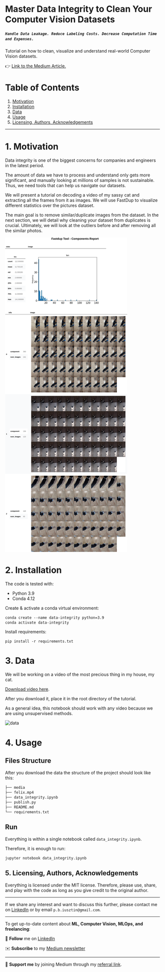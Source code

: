 # Master Data Integrity to Clean Your Computer Vision Datasets
##### `Handle Data Leakage. Reduce Labeling Costs. Decrease Computation Time and Expenses.`

Tutorial on how to clean, visualize and understand real-world Computer Vision datasets.

👉 [Link to the Medium Article.](https://towardsdatascience.com/how-to-quickly-design-advanced-sklearn-pipelines-3cc97b59ce16)

# Table of Contents
1. [Motivation](#motivation)
2. [Installation](#installation)
3. [Data](#data)
4. [Usage](#usage)
5. [Licensing, Authors, Acknowledgements](#licensing)

-----

# 1. Motivation <a name="motivation"></a>

Data integrity is one of the biggest concerns for companies and engineers in the latest period.

The amount of data we have to process and understand only gets more significant, and manually looking at millions of samples is not sustainable. Thus, we need tools that can help us navigate our datasets.

We will present a tutorial on decoding a video of my sassy cat and extracting all the frames from it as images. We will use FastDup to visualize different statistics over the pictures dataset.

The main goal is to remove similar/duplicate images from the dataset. In the next section, we will detail why cleaning your dataset from duplicates is crucial. Ultimately, we will look at the outliers before and after removing all the similar photos.

![example](media/components_example.png)

# 2. Installation <a name="installation"></a>

The code is tested with:
* Python 3.9
* Conda 4.12

Create & activate a conda virtual environment:
```shell
conda create --name data-integrity python=3.9
conda activate data-integrity
```

Install requirements:
```shell
pip install -r requirements.txt
```

# 3. Data <a name="data"></a>

We will be working on a video of the most precious thing in my house, my cat. 

[Download video here](https://drive.google.com/file/d/16VgM1QwSIKIWPVkgLJqmHPOUx0GJmFfD/view?usp=share_link).

After you download it, place it in the root directory of the tutorial.

As a general idea, this notebook should work with any video because we are using unsupervised methods.

![data](media/felix.gif)


# 4. Usage <a name="usage"></a>

## Files Structure
After you download the data the structure of the project should look like this:
```text
├── media
├── felix.mp4
├── data_integrity.ipynb
├── publish.py
├── README.md
└── requirements.txt
```

## Run
Everything is within a single notebook called `data_integrity.ipynb`.

Therefore, it is enough to run:
```shell
jupyter notebook data_integrity.ipynb
```


## 5. Licensing, Authors, Acknowledgements <a name="licensing"></a>
Everything is licensed under the MIT license. Therefore, please use, share, and play with the code as long as you give credit to the original author.

----

 If we share any interest and want to discuss this further, please contact me
on [LinkedIn](https://www.linkedin.com/in/pauliusztin/) or by email `p.b.iusztin@gmail.com`.

----

To get up-to-date content about **ML, Computer Vision, MLOps, and freelancing**:

📘 **Follow** me on [LinkedIn](https://medium.com/@pauliusztin)

✉️ **Subscribe** to my [Medium newsletter](https://pauliusztin.medium.com/subscribe)

----

🚀 **Support me** by joining Medium through my [referral link](https://medium.com/membership/@pauliusztin).